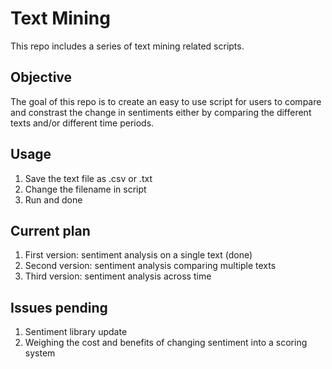 # Text Mining
This repo includes a series of text mining related scripts.

## Objective
The goal of this repo is to create an easy to use script for users to compare and constrast the change in sentiments either by comparing the different texts and/or different time periods.

## Usage
1. Save the text file as .csv or .txt
2. Change the filename in script
3. Run and done

## Current plan
1. First version: sentiment analysis on a single text (done)
2. Second version: sentiment analysis comparing multiple texts
3. Third version: sentiment analysis across time

## Issues pending
1. Sentiment library update
2. Weighing the cost and benefits of changing sentiment into a scoring system
